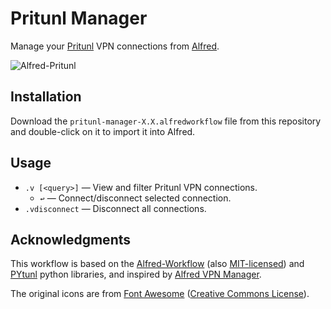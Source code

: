 
Pritunl Manager
==================

Manage your [Pritunl][pritunl] VPN connections from [Alfred][alfred].

![Alfred-Pritunl][demo]

Installation
------------

Download the `pritunl-manager-X.X.alfredworkflow` file from this repository and double-click on it to import it into Alfred.


Usage
-----

- `.v [<query>]` — View and filter Pritunl VPN connections.
    - `↩` — Connect/disconnect selected connection.
- `.vdisconnect` — Disconnect all connections.


Acknowledgments
----------------

This workflow is based on the [Alfred-Workflow][aw] (also [MIT-licensed][mit]) and [PYtunl][pytunl] python libraries, and inspired by [Alfred VPN Manager][alfred-vpn-manager].

The original icons are from [Font Awesome][font-awesome] ([Creative Commons License][font-awesome-license]).


[pritunl]: https://github.com/pritunl/pritunl
[demo]: https://raw.githubusercontent.com/cghdev/alfred-pritunl/master/demo.gif "Alfred-Pritunl"
[font-awesome]: http://fontawesome.io/
[alfred]: http://www.alfredapp.com/
[aw]: http://www.deanishe.net/alfred-workflow/
[mit]: http://opensource.org/licenses/MIT
[font-awesome-license]: https://fontawesome.com/license
[alfred-vpn-manager]: https://github.com/deanishe/alfred-vpn-manager/
[pytunl]: https://github.com/cghdev/PYtunl